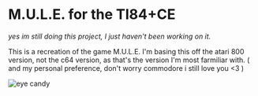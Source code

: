 # M.U.L.E. for the TI84+CE

*yes im still doing this project, I just haven't been working on it.*

This is a recreation of the game M.U.L.E.
I'm basing this off the atari 800 version, not the c64 version, as that's the version I'm most farmiliar with. ( and my personal preference, don't worry commodore i still love you <3 )

![eye candy](https://i.imgur.com/h7qVXyl.png)
